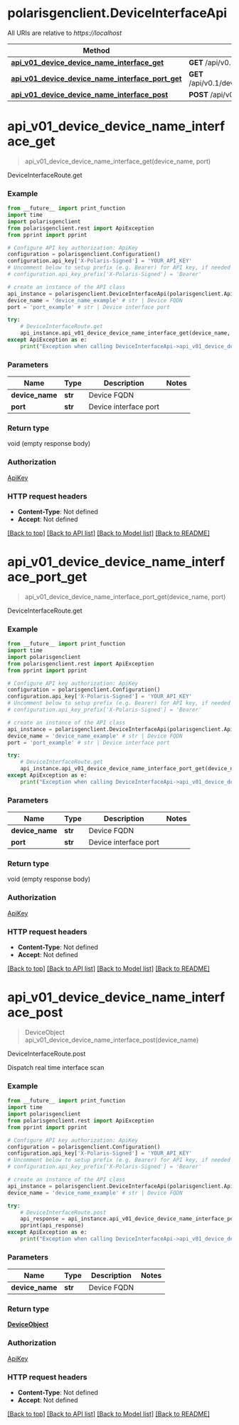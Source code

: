 # polarisgenclient.DeviceInterfaceApi

All URIs are relative to *https://localhost*

Method | HTTP request | Description
------------- | ------------- | -------------
[**api_v01_device_device_name_interface_get**](DeviceInterfaceApi.md#api_v01_device_device_name_interface_get) | **GET** /api/v0.1/device/{device_name}/interface | DeviceInterfaceRoute.get
[**api_v01_device_device_name_interface_port_get**](DeviceInterfaceApi.md#api_v01_device_device_name_interface_port_get) | **GET** /api/v0.1/device/{device_name}/interface/{port} | DeviceInterfaceRoute.get
[**api_v01_device_device_name_interface_post**](DeviceInterfaceApi.md#api_v01_device_device_name_interface_post) | **POST** /api/v0.1/device/{device_name}/interface | DeviceInterfaceRoute.post


# **api_v01_device_device_name_interface_get**
> api_v01_device_device_name_interface_get(device_name, port)

DeviceInterfaceRoute.get

### Example
```python
from __future__ import print_function
import time
import polarisgenclient
from polarisgenclient.rest import ApiException
from pprint import pprint

# Configure API key authorization: ApiKey
configuration = polarisgenclient.Configuration()
configuration.api_key['X-Polaris-Signed'] = 'YOUR_API_KEY'
# Uncomment below to setup prefix (e.g. Bearer) for API key, if needed
# configuration.api_key_prefix['X-Polaris-Signed'] = 'Bearer'

# create an instance of the API class
api_instance = polarisgenclient.DeviceInterfaceApi(polarisgenclient.ApiClient(configuration))
device_name = 'device_name_example' # str | Device FQDN
port = 'port_example' # str | Device interface port

try:
    # DeviceInterfaceRoute.get
    api_instance.api_v01_device_device_name_interface_get(device_name, port)
except ApiException as e:
    print("Exception when calling DeviceInterfaceApi->api_v01_device_device_name_interface_get: %s\n" % e)
```

### Parameters

Name | Type | Description  | Notes
------------- | ------------- | ------------- | -------------
 **device_name** | **str**| Device FQDN | 
 **port** | **str**| Device interface port | 

### Return type

void (empty response body)

### Authorization

[ApiKey](../README.md#ApiKey)

### HTTP request headers

 - **Content-Type**: Not defined
 - **Accept**: Not defined

[[Back to top]](#) [[Back to API list]](../README.md#documentation-for-api-endpoints) [[Back to Model list]](../README.md#documentation-for-models) [[Back to README]](../README.md)

# **api_v01_device_device_name_interface_port_get**
> api_v01_device_device_name_interface_port_get(device_name, port)

DeviceInterfaceRoute.get

### Example
```python
from __future__ import print_function
import time
import polarisgenclient
from polarisgenclient.rest import ApiException
from pprint import pprint

# Configure API key authorization: ApiKey
configuration = polarisgenclient.Configuration()
configuration.api_key['X-Polaris-Signed'] = 'YOUR_API_KEY'
# Uncomment below to setup prefix (e.g. Bearer) for API key, if needed
# configuration.api_key_prefix['X-Polaris-Signed'] = 'Bearer'

# create an instance of the API class
api_instance = polarisgenclient.DeviceInterfaceApi(polarisgenclient.ApiClient(configuration))
device_name = 'device_name_example' # str | Device FQDN
port = 'port_example' # str | Device interface port

try:
    # DeviceInterfaceRoute.get
    api_instance.api_v01_device_device_name_interface_port_get(device_name, port)
except ApiException as e:
    print("Exception when calling DeviceInterfaceApi->api_v01_device_device_name_interface_port_get: %s\n" % e)
```

### Parameters

Name | Type | Description  | Notes
------------- | ------------- | ------------- | -------------
 **device_name** | **str**| Device FQDN | 
 **port** | **str**| Device interface port | 

### Return type

void (empty response body)

### Authorization

[ApiKey](../README.md#ApiKey)

### HTTP request headers

 - **Content-Type**: Not defined
 - **Accept**: Not defined

[[Back to top]](#) [[Back to API list]](../README.md#documentation-for-api-endpoints) [[Back to Model list]](../README.md#documentation-for-models) [[Back to README]](../README.md)

# **api_v01_device_device_name_interface_post**
> DeviceObject api_v01_device_device_name_interface_post(device_name)

DeviceInterfaceRoute.post

Dispatch real time interface scan

### Example
```python
from __future__ import print_function
import time
import polarisgenclient
from polarisgenclient.rest import ApiException
from pprint import pprint

# Configure API key authorization: ApiKey
configuration = polarisgenclient.Configuration()
configuration.api_key['X-Polaris-Signed'] = 'YOUR_API_KEY'
# Uncomment below to setup prefix (e.g. Bearer) for API key, if needed
# configuration.api_key_prefix['X-Polaris-Signed'] = 'Bearer'

# create an instance of the API class
api_instance = polarisgenclient.DeviceInterfaceApi(polarisgenclient.ApiClient(configuration))
device_name = 'device_name_example' # str | Device FQDN

try:
    # DeviceInterfaceRoute.post
    api_response = api_instance.api_v01_device_device_name_interface_post(device_name)
    pprint(api_response)
except ApiException as e:
    print("Exception when calling DeviceInterfaceApi->api_v01_device_device_name_interface_post: %s\n" % e)
```

### Parameters

Name | Type | Description  | Notes
------------- | ------------- | ------------- | -------------
 **device_name** | **str**| Device FQDN | 

### Return type

[**DeviceObject**](DeviceObject.md)

### Authorization

[ApiKey](../README.md#ApiKey)

### HTTP request headers

 - **Content-Type**: Not defined
 - **Accept**: Not defined

[[Back to top]](#) [[Back to API list]](../README.md#documentation-for-api-endpoints) [[Back to Model list]](../README.md#documentation-for-models) [[Back to README]](../README.md)

